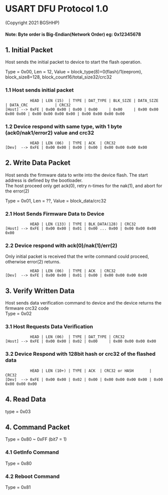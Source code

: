 # USART DFU Protocol 1.0

(Copyright 2021 BG5HHP)

#### Note: Byte order is Big-Endian(Network Order) eg: 0x12345678

## 1. Initial Packet
Host sends the initial packet to device to start the flash operation.  

Type = 0x00, Len = 12, Value = block_type(8)=0(flash)/1(eeprom), block_size8=128, block_count16/total_size32/crc32  

### 1.1 Host sends initial packet
```
           HEAD | LEN (15)  | TYPE | DAT_TYPE | BLK_SIZE | DATA_SIZE           | DATA_CRC            | CRC32
[Host] --> 0xFE | 0x00 0x00 | 0x00 | 0x00     | 0x00     | 0x00 0x00 0x00 0x00 | 0x00 0x00 0x00 0x00 | 0x00 0x00 0x00 0x00
```

### 1.2 Device respond with same type, with 1 byte (ack0/nak1/error2) value and crc32
```
           HEAD | LEN (06)  | TYPE | ACK  | CRC32
[Dev]  --> 0xFE | 0x00 0x00 | 0x00 | 0x00 | 0x00 0x00 0x00 0x00
```

## 2. Write Data Packet
Host sends the firmware data to write into the device flash. The start address is defined by the bootloader.  
The host proceed only get ack(0), retry n-times for the nak(1), and abort for the error(2)  

Type = 0x01, Len = ??, Value = block_data/crc32  

### 2.1 Host Sends Firmware Data to Device
```
           HEAD | LEN (133) | TYPE | BLK_DATA(128) | CRC32
[Host] --> 0xFE | 0x00 0x00 | 0x01 | 0x00 ... 0x00 | 0x00 0x00 0x00 0x00
```

### 2.2 Device respond with ack(0)/nak(1)/err(2)
Only initial packet is received that the write command could proceed, otherwise error(2) returns.
```
           HEAD | LEN (06)  | TYPE | ACK  | CRC32
[Dev]  --> 0xFE | 0x00 0x00 | 0x01 | 0x00 | 0x00 0x00 0x00 0x00
```

## 3. Verify Written Data
Host sends data verification command to device and the device returns the firmware crc32 code  
Type = 0x02

### 3.1 Host Requests Data Verification
```
           HEAD | LEN (06)  | TYPE | DAT_TYPE | CRC32
[Host] --> 0xFE | 0x00 0x00 | 0x02 | 0x00     | 0x00 0x00 0x00 0x00

```

### 3.2 Device Respond with 128bit hash or crc32 of the flashed data
```
           HEAD | LEN (10+) | TYPE | ACK  | CRC32 or HASH       | CRC32
[Dev]  --> 0xFE | 0x00 0x00 | 0x02 | 0x00 | 0x00 0x00 0x00 0x00 | 0x00 0x00 0x00 0x00
```


## 4. Read Data
type = 0x03


## 4. Command Packet
Type = 0x80 ~ 0xFF (bit7 = 1)

### 4.1 GetInfo Command
Type = 0x80  

### 4.2 Reboot Command
Type = 0x81  


